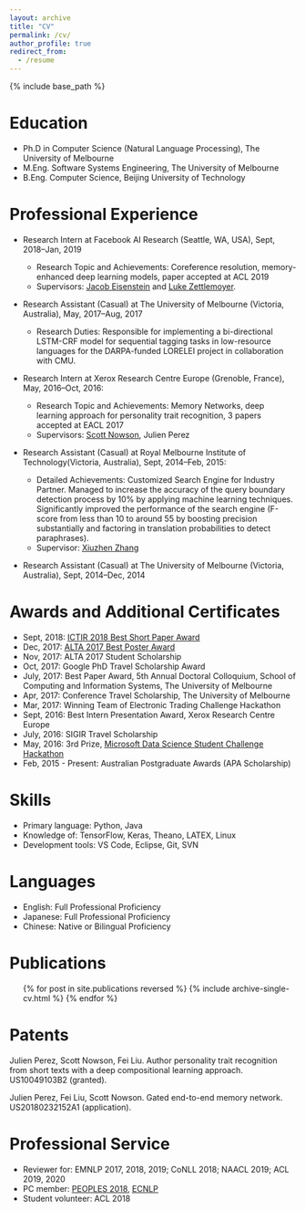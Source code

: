 ```yaml
---
layout: archive
title: "CV"
permalink: /cv/
author_profile: true
redirect_from:
  - /resume
---
```


{% include base_path %}

<!-- CV can be downloaded <a href="https://liufly.github.io/files/cv/cv.pdf"><u>here</u></a> -->

Education
======
<!-- * Ph.D in Computer Science (Natural Language Processing), The University of Melbourne, 2019 (expected)
* M.Eng. Software Systems Engineering, The University of Melbourne, 2013
* B.Eng. Computer Science, Beijing University of Technology, 2008 -->
* Ph.D in Computer Science (Natural Language Processing), The University of Melbourne
* M.Eng. Software Systems Engineering, The University of Melbourne
* B.Eng. Computer Science, Beijing University of Technology

Professional Experience
======
* Research Intern at Facebook AI Research (Seattle, WA, USA), Sept, 2018–Jan, 2019
  * Research Topic and Achievements: Coreference resolution, memory-enhanced deep learning models, paper accepted at ACL 2019
  * Supervisors: <a href="https://www.cc.gatech.edu/~jeisenst/"><u>Jacob Eisenstein</u></a> and <a href="https://www.cs.washington.edu/people/faculty/lsz"><u>Luke Zettlemoyer</u></a>.

* Research Assistant (Casual) at The University of Melbourne (Victoria, Australia), May, 2017–Aug, 2017
  * Research Duties: Responsible for implementing a bi-directional LSTM-CRF model for sequential tagging tasks in low-resource languages for the DARPA-funded LORELEI project in collaboration with CMU.

* Research Intern at Xerox Research Centre Europe (Grenoble, France), May, 2016–Oct, 2016:
  * Research Topic and Achievements: Memory Networks, deep learning approach for personality trait recognition, 3 papers accepted at EACL 2017
  * Supervisors: <a href="http://www.nowson.com/"><u>Scott Nowson</u></a>, Julien Perez
  

* Research Assistant (Casual) at Royal Melbourne Institute of Technology(Victoria, Australia), Sept, 2014–Feb, 2015: 
  * Detailed Achievements: Customized Search Engine for Industry Partner. Managed to increase the accuracy of the query boundary detection process by 10% by applying machine learning techniques. Significantly improved the performance of the search engine (F-score from less than 10 to around 55 by boosting precision substantially and factoring in translation probabilities to detect paraphrases).
  * Supervisor: <a href="http://www.xiuzhenzhang.org/"><u>Xiuzhen Zhang</u></a>

* Research Assistant (Casual) at The University of Melbourne (Victoria, Australia), Sept, 2014–Dec, 2014

<!-- * Software Engineer at Hitachi Government & Public Corporation System Engineering, Ltd. (Tokyo, Japan), Oct, 2008–June, 2012:
  * Participated (as a core developer) in the development of the GOOD-DESIGN-AWARD-winning and KIDS-DESIGN-AWARD-winning web application named ZoomSight (No.1 in market share), a Japanese NLP web application for the vision impaired, capable of adding phonetic scripts to and reading the contents of HTML pages

* Software Engineer (Intern) at Hitachi Beijing Tech Information Systems Co., Ltd. (Beijing, China), Feb, 2008–Aug, 2008: -->

Awards and Additional Certificates
======
* Sept, 2018: <a href="http://ictir2018.org/stg.html#award"><u>ICTIR 2018 Best Short Paper Award</u></a>
* Dec, 2017: <a href="http://alta2017.alta.asn.au/index.html"><u>ALTA 2017 Best Poster Award</u></a>
* Nov, 2017: ALTA 2017 Student Scholarship
* Oct, 2017: Google PhD Travel Scholarship Award
* July, 2017: Best Paper Award, 5th Annual Doctoral Colloquium, School of Computing and Information Systems, The University of Melbourne
* Apr, 2017: Conference Travel Scholarship, The University of Melbourne
* Mar, 2017: Winning Team of Electronic Trading Challenge Hackathon
* Sept, 2016: Best Intern Presentation Award, Xerox Research Centre Europe
* July, 2016: SIGIR Travel Scholarship
* May, 2016: 3rd Prize, <a href="https://news.microsoft.com/en-au/2016/05/11/melbourne-university-holds-data-scientist-hackathon/"><u>Microsoft Data Science Student Challenge Hackathon</u></a>
* Feb, 2015 - Present: Australian Postgraduate Awards (APA Scholarship)

<!-- * Mar, 2013: IELTS Overall: 8.5/9.0 (listening: 8.5/9.0, reading: 9.0/9.0, writing: 8.5/9.0, speaking: 7.0/9.0)
* Apr, 2011: Oracle Certified Professional, Java SE 6 Programmer
* Dec, 2009: Japanese Language Proficiency Test, Level 1 (Top Level) -->

Skills
======
* Primary language: Python, Java
* Knowledge of: TensorFlow, Keras, Theano, LATEX, Linux
* Development tools: VS Code, Eclipse, Git, SVN

Languages
======
* English: Full Professional Proficiency
* Japanese: Full Professional Proficiency
* Chinese: Native or Bilingual Proficiency

Publications
======
  <ul>{% for post in site.publications reversed %}
    {% include archive-single-cv.html %}
  {% endfor %}</ul>

<!-- Talks
======
  <ul>{% for post in site.talks %}
    {% include archive-single-talk-cv.html %}
  {% endfor %}</ul>
  
Teaching
======
  <ul>{% for post in site.teaching %}
    {% include archive-single-cv.html %}
  {% endfor %}</ul> -->

Patents
======
Julien Perez, Scott Nowson, Fei Liu. Author personality trait recognition from short texts with a deep compositional learning approach. US10049103B2 (granted).

Julien Perez, Fei Liu, Scott Nowson. Gated end-to-end memory network. US20180232152A1 (application).

Professional Service
======
* Reviewer for: EMNLP 2017, 2018, 2019; CoNLL 2018; NAACL 2019; ACL 2019, 2020
* PC member: <a href="https://peopleswksh.github.io/"><u>PEOPLES 2018</u></a>, <a href="https://sites.google.com/view/ecnlp/committee?authuser=0"><u>ECNLP</u></a>
* Student volunteer: ACL 2018
